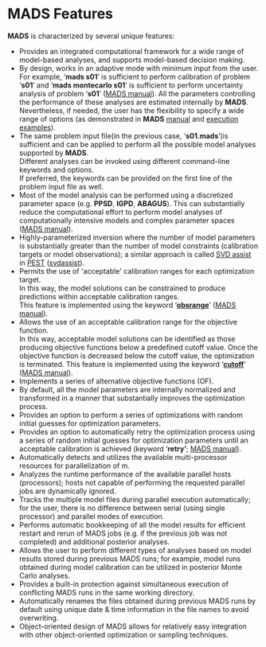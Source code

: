 <div class="animatescroll"><a name="features:top" id="features:top"></a>

# **MADS** Features

**MADS** is characterized by several unique features:

*   Provides an integrated computational framework for a wide range of model-based analyses, and supports model-based decision making.
*   By design, works in an adaptive mode with minimum input from the user.  
    For example, ‘**mads s01**’ is sufficient to perform calibration of problem ‘**s01**’ and ‘**mads montecarlo s01**’ is sufficient to perform uncertainty analysis of problem ‘**s01**’ ([MADS manual](#manual)). All the parameters controlling the performance of these analyses are estimated internally by **MADS**. Nevertheless, if needed, the user has the flexibility to specify a wide range of options (as demonstrated in **MADS** [manual](#manual) and [execution examples](#examples)).
*   The same problem input file(in the previous case, ‘**s01.mads**’)is sufficient and can be applied to perform all the possible model analyses supported by **MADS**.  
    Different analyses can be invoked using different command-line keywords and options.  
    If preferred, the keywords can be provided on the first line of the problem input file as well.
*   Most of the model analysis can be performed using a discretized parameter space (e.g. **PPSD**, **IGPD**, **ABAGUS**). This can substantially reduce the computational effort to perform model analyses of computationally intensive models and complex parameter spaces ([MADS manual](#manual)).
*   Highly-parameterized inversion where the number of model parameters is substantially greater than the number of model constraints (calibration targets or model observations); a similar approach is called [SVD assist](http://www.pesthomepage.org/Highly-paraameterized_inversion.php) in [PEST](http://www.pesthomepage.org) ([svdassist](http://www.pesthomepage.org/Highly-paraameterized_inversion.php)).
*   Permits the use of 'acceptable' calibration ranges for each optimization target.  
    In this way, the model solutions can be constrained to produce predictions within acceptable calibration ranges.  
    This feature is implemented using the keyword ‘**<u>obsrange</u>**’ ([MADS manual](#manual:termination)).
*   Allows the use of an acceptable calibration range for the objective function.  
    In this way, acceptable model solutions can be identified as those producing objective functions below a predefined cutoff value. Once the objective function is decreased below the cutoff value, the optimization is terminated. This feature is implemented using the keyword ‘**<u>cutoff</u>**’ ([MADS manual](#manual:termination)).
*   Implements a series of alternative objective functions (OF).
*   By default, all the model parameters are internally normalized and transformed in a manner that substantially improves the optimization process.
*   Provides an option to perform a series of optimizations with random initial guesses for optimization parameters.
*   Provides an option to automatically retry the optimization process using a series of random initial guesses for optimization parameters until an acceptable calibration is achieved (keyword ‘**retry’**; [MADS manual](#manual:caliboptions)).
*   Automatically detects and utilizes the available multi-processor resources for parallelization of m.
*   Analyzes the runtime performance of the available parallel hosts (processors); hosts not capable of performing the requested parallel jobs are dynamically ignored.
*   Tracks the multiple model files during parallel execution automatically; for the user, there is no difference between serial (using single processor) and parallel modes of execution.
*   Performs automatic bookkeeping of all the model results for efficient restart and rerun of MADS jobs (e.g. if the previous job was not completed) and additional posterior analyses.
*   Allows the user to perform different types of analyses based on model results stored during previous MADS runs; for example, model runs obtained during model calibration can be utilized in posterior Monte Carlo analyses.
*   Provides a built-in protection against simultaneous execution of conflicting MADS runs in the same working directory.
*   Automatically renames the files obtained during previous MADS runs by default using unique date & time information in the file names to avoid overwriting.
*   Object-oriented design of MADS allows for relatively easy integration with other object-oriented optimization or sampling techniques.

</div>